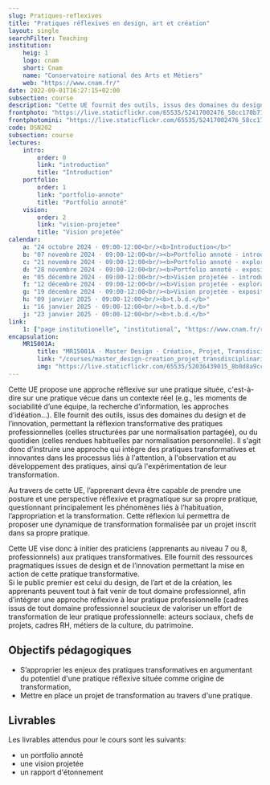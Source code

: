 ```yaml
---
slug: Pratiques-reflexives
title: "Pratiques réflexives en design, art et création"
layout: single
searchFilter: Teaching
institution:
    heig: 1
    logo: cnam
    short: Cnam
    name: "Conservatoire national des Arts et Métiers"
    web: "https://www.cnam.fr/"
date: 2022-09-01T16:27:15+02:00
subsection: course
description: "Cette UE fournit des outils, issus des domaines du design et de l’innovation, permettant la réflexion transformative des pratiques professionnelles (celles structurées par une normalisation partagée), ou du quotidien (celles rendues habituelles par normalisation personnelle)."
frontphoto: "https://live.staticflickr.com/65535/52417002476_58cc170b71.jpg"
frontphotomini: "https://live.staticflickr.com/65535/52417002476_58cc170b71_q.jpg"
code: DSN202
subsection: course
lectures:
    intro:
        order: 0
        link: "introduction"
        title: "Introduction"
    portfolio:
        order: 1
        link: "portfolio-annote"
        title: "Portfolio annoté"
    vision:
        order: 2
        link: "vision-projetee"
        title: "Vision projetée"
calendar:
    a: "24 octobre 2024 · 09:00-12:00<br/><b>Introduction</b>"
    b: "07 novembre 2024 · 09:00-12:00<br/><b>Portfolio annoté - introduction</b>"
    c: "21 novembre 2024 · 09:00-12:00<br/><b>Portfolio annoté - exploration</b>"
    d: "28 novembre 2024 · 09:00-12:00<br/><b>Portfolio annoté - exposition</b>"
    e: "05 décembre 2024 · 09:00-12:00<br/><b>Vision projetée - introduction</b>"
    f: "12 décembre 2024 · 09:00-12:00<br/><b>Vision projetée - exploration</b>"
    g: "19 décembre 2024 · 09:00-12:00<br/><b>Vision projetée - exposition</b>"
    h: "09 janvier 2025 · 09:00-12:00<br/><b>t.b.d.</b>"
    i: "16 janvier 2025 · 09:00-12:00<br/><b>t.b.d.</b>"
    j: "23 janvier 2025 · 09:00-12:00<br/><b>t.b.d.</b>"
link:
    1: ["page institutionelle", "institutional", "https://www.cnam.fr/rechercher-par-discipline/pratiques-reflexives-en-design-art-et-creation-1338282.kjsp"]
encapsulation:
    MR15001A: 
        title: "MR15001A · Master Design · Création, Projet, Transdisciplinarité"
        link: "/courses/master_design-creation_projet_transdisciplinarite/"
        img: "https://live.staticflickr.com/65535/52036439015_8b0d8a9ccd_m.jpg"
---
```


Cette UE propose une approche réflexive sur une pratique située, c'est-à-dire sur une pratique vécue dans un contexte réel (e.g., les moments de sociabilité d’une équipe, la recherche d’information, les approches d’idéation…). Elle fournit des outils, issus des domaines du design et de l’innovation, permettant la réflexion transformative des pratiques professionnelles (celles structurées par une normalisation partagée), ou du quotidien (celles rendues habituelles par normalisation personnelle). Il s'agit donc d’instruire une approche qui intègre des pratiques transformatives et innovantes dans les processus liés à l'attention, à l'observation et au développement des pratiques, ainsi qu’à l'expérimentation de leur transformation.

Au travers de cette UE, l’apprenant devra être capable de prendre une posture et une perspective réflexive et pragmatique sur sa propre pratique, questionnant principalement les phénomènes liés à l’habituation, l’appropriation et la transformation. Cette réflexion lui permettra de proposer une dynamique de transformation formalisée par un projet inscrit dans sa propre pratique.

Cette UE vise donc à initier des praticiens (apprenants au niveau 7 ou 8, professionnels) aux pratiques transformatives. Elle fournit des ressources pragmatiques issues de design et de l’innovation permettant la mise en action de cette pratique transformative.  
Si le public premier est celui du design, de l’art et de la création, les apprenants peuvent tout à fait venir de tout domaine professionnel, afin d’intégrer une approche réflexive à leur pratique professionnelle (cadres issus de tout domaine professionnel soucieux de valoriser un effort de transformation de leur pratique professionnelle: acteurs sociaux, chefs de projets, cadres RH, métiers de la culture, du patrimoine.

## Objectifs pédagogiques

- S’approprier les enjeux des pratiques transformatives en argumentant du potentiel d'une pratique réflexive située comme origine de transformation,
- Mettre en place un projet de transformation au travers d'une pratique.

## Livrables

Les livrables attendus pour le cours sont les suivants:
- un portfolio annoté
- une vision projetée
- un rapport d'étonnement